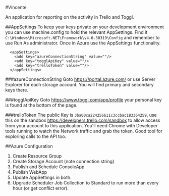 #Vincente

An application for reporting on the activity in Trello and Toggl.

##AppSettings
To keep your keys private on your development environment you can use machine.config to hold the relevant AppSettings. Find it `C:\Windows\Microsoft.NET\Framework\v4.0.30319\Config` and remember to use Run As administrator. Once in Azure use the AppSettings functionality.
```
  <appSettings>
    <add key="azureConnectionString" value=""/>
    <add key="togglApiKey" value=""/>
    <add key="trelloToken" value=""/>
  </appSettings>
```
###azureConnectionString
Goto https://portal.azure.com/ or use Server Explorer for each storage account. You will find primary and secondary keys there.

###togglApiKey
Goto https://www.toggl.com/app/profile your personal key is found at the bottom of the page.

###trelloToken
The public Key is `3ba00ca224256611c3ccbac183364259`, use this on the sandbox https://developers.trello.com/sandbox to allow access from your account to this application. You'll need Chrome with Developer tools running to watch the Network traffic and grab the token. Good tool for exploring calls to the API too.

##Azure Configuration
1. Create Resource Group
2. Create Storage Account (note connection string)
3. Publish and Schedule ConsoleApp
4. Publish WebApp
5. Update AppSettings in both.
6. Upgrade Scheduler Job Collection to Standard to run more than every hour (or get conflict error).



